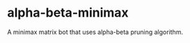 alpha-beta-minimax
==================

A minimax matrix bot that uses alpha-beta pruning algorithm.
